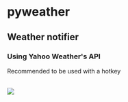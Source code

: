 <h1>pyweather</h1>
<h2>Weather notifier</h2>
<h3>Using Yahoo Weather's API</h3>
<p>Recommended to be used with a hotkey</p>
<br>
<img src="http://i.imgur.com/UPgsEPu.png"></img>
